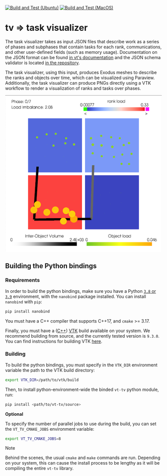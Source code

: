 [![Build and Test (Ubuntu)](https://github.com/DARMA-tasking/vt-tv/actions/workflows/build-and-test-ubuntu.yml/badge.svg)](https://github.com/DARMA-tasking/vt-tv/actions/workflows/build-and-test-ubuntu.yml)
[![Build and Test (MacOS)](https://github.com/DARMA-tasking/vt-tv/actions/workflows/build-and-test-macos.yml/badge.svg)](https://github.com/DARMA-tasking/vt-tv/actions/workflows/build-and-test-macos.yml)

# tv => task visualizer

The task visualizer takes as input JSON files that describe work as a
series of phases and subphases that contain tasks for each rank,
communications, and other user-defined fields (such as memory
usage). Documentation on the JSON format can be found [in vt's
documentation](https://darma-tasking.github.io/docs/html/node-lb-data.html)
and the JSON schema validator is located [in the
repository](https://github.com/DARMA-tasking/vt/blob/develop/scripts/JSON_data_files_validator.py).

The task visualizer, using this input, produces Exodus meshes to
describe the ranks and objects over time, which can be visualized
using Paraview. Additionally, the task visualizer can produce PNGs
directly using a VTK workflow to render a visualization of ranks and
tasks over phases.

![Example Output PNG](./docs/example-output-image.png)

## Building the Python bindings

### Requirements

In order to build the python bindings, make sure you have a Python <ins>`3.8` or `3.9`</ins> environment, with the `nanobind` package installed. You can install `nanobind` with `pip`:

```bash
pip install nanobind
```

You must have a C++ compiler that supports C++17, and `cmake` >= 3.17.

Finally, you must have a (<ins>C++</ins>) [VTK](https://vtk.org/) build available on your system. We recommend building from source, and the currently tested version is `9.3.0`. You can find instructions for building VTK [here](https://gitlab.kitware.com/vtk/vtk/-/blob/master/Documentation/docs/build_instructions/build.md).

### Building

To build the python bindings, you must specify in the `VTK_DIR` environment variable the path to the VTK build directory:

```bash
export VTK_DIR=/path/to/vtk/build
```


Then, to install python-environment-wide the binded `vt-tv` python module, run:

```bash
pip install <path/to/vt-tv/source>
```
**Optional**

To specify the number of parallel jobs to use during the build, you can set the `VT_TV_CMAKE_JOBS` environment variable:

```bash
export VT_TV_CMAKE_JOBS=8
```

> [!NOTE]
> Behind the scenes, the usual `cmake` and `make` commands are run. Depending on your system, this can cause the install process to be lengthy as it will be compiling the entire `vt-tv` library.
